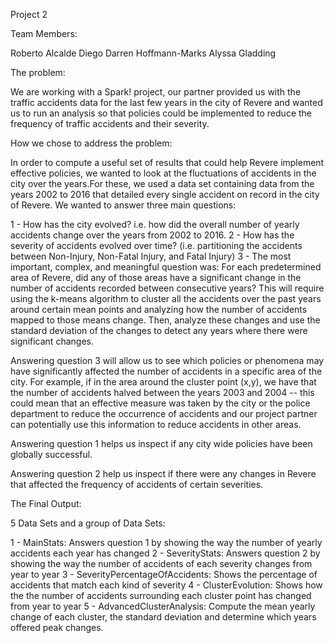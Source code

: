 Project 2


Team Members:

Roberto Alcalde Diego
Darren Hoffmann-Marks 
Alyssa Gladding



The problem:

We are working with a Spark! project, our partner provided us with the traffic accidents data for the last few years in the city of Revere and wanted us to run an analysis 	so that policies could be implemented to reduce the frequency of traffic accidents and their severity.

How we chose to address the problem:

In order to compute a useful set of results that could help Revere implement effective policies, we wanted to look at the fluctuations of accidents in the city over the 	years.For these, we used a data set containing data from the years 2002 to 2016 that detailed every single accident on record in the city of Revere. We wanted to answer 	three main questions:

1 - How has the city evolved? i.e. how did the overall number of yearly accidents change over the years from 2002 to 2016.
2 - How has the severity of accidents evolved over time? (i.e. partitioning the accidents between Non-Injury, Non-Fatal Injury, and Fatal Injury)
3 - The most important, complex, and meaningful question was: For each predetermined area of Revere, did any of those areas have a significant change in the number 		    of accidents recorded between consecutive  years? This will require using the k-means algorithm to cluster all the accidents over the past years around certain 		    mean points and analyzing how the number of accidents mapped to those means change. Then, analyze these changes and use the standard deviation of the changes to 		    detect any years where there were significant changes.

Answering question 3 will allow us to see which policies or phenomena may have significantly affected the number of accidents in a specific area of the city. For example, if 	in the area around the cluster point (x,y), we have that the number of accidents halved between the years 2003 and 2004 -- this could mean that an effective measure was 	taken by the city or the police department to reduce the occurrence of accidents and our project partner can potentially use this information to reduce accidents in other 	areas. 

Answering question 1 helps us inspect if any city wide policies have been globally successful.

Answering question 2 help us inspect if there were any changes in Revere that affected the frequency of accidents of certain severities.


The Final Output:

5 Data Sets and a group of Data Sets:

1 - MainStats: Answers question 1 by showing the way the number of yearly accidents each year has changed
2 - SeverityStats: Answers question 2 by showing the way the number of accidents of each severity changes from year to year
3 - SeverityPercentageOfAccidents: Shows the percentage of accidents that match each kind of severity
4 - ClusterEvolution: Shows how the the number of accidents surrounding each cluster point has changed from year to year
5 - AdvancedClusterAnalysis: Compute the mean yearly change of each cluster, the standard deviation and determine which years offered peak changes.
